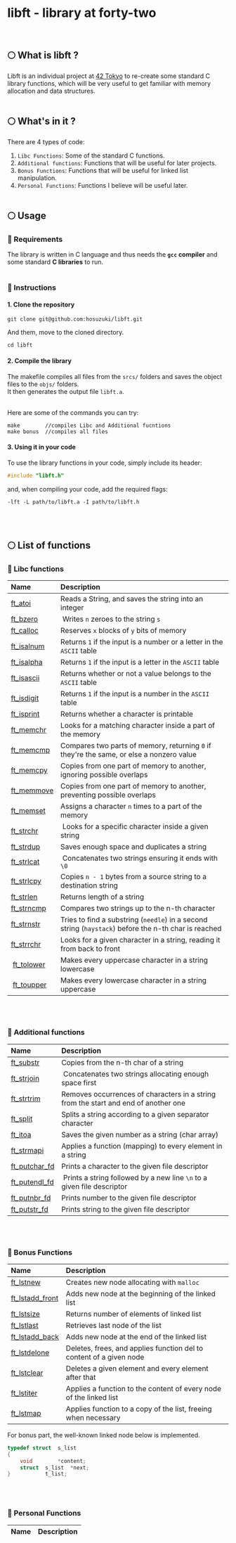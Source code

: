# libft - library at forty-two
<br>

## 🌕 What is libft ?

Libft is an individual project at [42 Tokyo][1] to re-create some standard C library functions,  which will be very useful to get familiar with memory allocation and data structures.
<br><br>


## 🌕 What's in it ?

There are 4 types of code:

1.  `Libc Functions`: Some of the standard C functions.
2.  `Additional functions`: Functions that will be useful for later projects.
3.  `Bonus Functions`: Functions that will be useful for linked list manipulation.
4.  `Personal Functions`: Functions I believe will be useful later.
<br><br>


## 🌕 Usage

### 🌙 Requirements

The library is written in C language and thus needs the **`gcc` compiler** and some standard **C libraries** to run.
<br><br>

### 🌙 Instructions

#### 1. Clone the repository
```shell
git clone git@github.com:hosuzuki/libft.git
```

And them, move to the cloned directory.
```shell
cd libft
```

#### 2. Compile the library

The makefile compiles all files from the ``srcs/`` folders and saves the object files to the ``objs/`` folders. <br>
It then generates the output file ``libft.a``.
<br><br>

Here are some of the commands you can try:
```
make        //compiles Libc and Additional fucntions
make bonus	//compiles all files
```

#### 3. Using it in your code

To use the library functions in your code, simply include its header:

```C
#include "libft.h"
```

and, when compiling your code, add the required flags:

```shell
-lft -L path/to/libft.a -I path/to/libft.h
```
<br><br>

## 🌕 List of functions

### 🌙 Libc functions

| Name | Description |
| :------ | :--------- |
| [ft_atoi](srcs/ft_atoi.c) | Reads a String, and saves the string into an integer |
| [ft_bzero](srcs/ft_bzero.c) | Writes ``n`` zeroes to the string ``s`` |
| [ft_calloc](srcs/ft_calloc.c) | Reserves ``x`` blocks of ``y`` bits of memory |
| [ft_isalnum](srcs/ft_isalum.c) | Returns ``1`` if the input is a number or a letter in the ``ASCII`` table |
|  [ft_isalpha](srcs/ft_isalpha.c) | Returns ``1`` if the input is a letter in the ``ASCII`` table |
| [ft_isascii](srcs/ft_isascii.c) | Returns whether or not a value belongs to the ``ASCII`` table |
| [ft_isdigit](srcs/ft_isdigit.c) | Returns ``1`` if the input is a number in the ``ASCII`` table |
| [ft_isprint](srcs/ft_isprint.c) | Returns whether a character is printable |
| [ft_memchr](srcs/ft_memchr.c) | Looks for a matching character inside a part of the memory |
| [ft_memcmp](srcs/ft_memcmp.c) | Compares two parts of memory, returning ``0`` if they're the same, or else a nonzero value |
| [ft_memcpy](srcs/ft_mcmcpy) | Copies from one part of memory to another, ignoring possible overlaps |
| [ft_memmove](srcs/ft_memmove.c) | Copies from one part of memory to another, preventing possible overlaps |
| [ft_memset](srcs/ft_memset.c) | Assigns a character ``n`` times to a part of the memory |
| [ft_strchr](srcs/ft_strchr.c) | Looks for a specific character inside a given string |
| [ft_strdup](srcs/ft_strdup.c) | Saves enough space and duplicates a string |
| [ft_strlcat](srcs/ft_strlcat.c) | Concatenates two strings ensuring it ends with ``\0`` |
| [ft_strlcpy](srcs/ft_strlcpy.c) | Copies ``n - 1`` bytes from a source string to a destination string |
| [ft_strlen](srcs/ft_strlen.c) | Returns length of a string |
| [ft_strncmp](srcs/ft_strncmp.c) | Compares two strings up to the n-th character |
| [ft_strnstr](srcs/ft_strnstr.c) | Tries to find a substring (``needle``) in a second string (``haystack``) before the n-th char is reached |
| [ft_strrchr](srcs/ft_strrchr.c) | Looks for a given character in a string, reading it from back to front |
| [ft_tolower](srcs/ft_tolower.c) | Makes every uppercase character in a string lowercase |
| [ft_toupper](srcs/ft_toupper.c) | Makes every lowercase character in a string uppercase |

<br><br>

### 🌙 Additional functions

| Name | Description |
| :------ | :--------- |
| [ft_substr](srcs/ft_substr.c) | Copies from the n-th char of a string |
| [ft_strjoin](srcs/ft_strjoin.c) | Concatenates two strings allocating enough space first |
| [ft_strtrim](srcs/ft_strtrim.c) | Removes occurrences of characters in a string from the start and end of another one |
| [ft_split](srcs/ft_split.c) | Splits a string according to a given separator character |
| [ft_itoa](srcs/ft_itoa.c) | Saves the given number as a string (char array) |
| [ft_strmapi](srcs/ft_strmapi.c) | Applies a function (mapping) to every element in a string |
| [ft_putchar_fd](srcs/ft_putchar_fd.c) | Prints a character to the given file descriptor |
| [ft_putendl_fd](srcs/ft_putendl_fd.c) | Prints a string followed by a new line ``\n`` to a given file descriptor |
| [ft_putnbr_fd](srcs/ft_putnbr_fd.c) | Prints number to the given file descriptor |
| [ft_putstr_fd](srcs/ft_putstr_fd.c) | Prints string to the given file descriptor |

<br><br>

### 🌙 Bonus Functions
| Name | Description |
| :------ | :--------- |
| [ft_lstnew](srcs/ft_lstnew.c) | Creates new node allocating with ``malloc`` |
| [ft_lstadd_front](srcs/ft_lstadd_front.c) | Adds new node at the beginning of the linked list |
| [ft_lstsize](srcs/ft_lstsize.c) | Returns number of elements of linked list |
| [ft_lstlast](srcs/ft_lstlast.c) | Retrieves last node of the list |
| [ft_lstadd_back](srcs/ft_lstadd_back.c) | Adds new node at the end of the linked list |
| [ft_lstdelone](srcs/ft_delone.c) | Deletes, frees, and applies function del to content of a given node |
| [ft_lstclear](srcs/ft_lstclear.c) | Deletes a given element and every element after that |
| [ft_lstiter](srcs/ft_lstiter.c) | Applies a function to the content of every node of the linked list |
| [ft_lstmap](srcs/ft_lstmap.c) | Applies function to a copy of the list, freeing when necessary |

For bonus part, the well-known linked node below is implemented.
```C
typedef	struct	s_list
{
	void		*content;
	struct	s_list	*next;
}			t_list;
```
<br><br>

### 🌙 Personal Functions

| Name | Description |
| :------: | :---------: |
<br><br>


[1]: https://42tokyo.jp/
